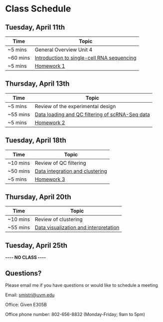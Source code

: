 # Class Schedule
## Tuesday, April 11th
|     Time      |     Topic     |
| ------------- | ------------- |
|   ~5 mins  | General Overview Unit 4  |
| ~60 mins   | [Introduction to single-cell RNA sequencing](../Lessons/1_intro_to_scRNA-seq.md) |
| ~5 mins  | [Homework 1](../Homework/Day_1_Homework.md) |
## Thursday, April 13th
|     Time      |     Topic     |
| ------------- | ------------- |
|   ~5 mins  | Review of the experimental design  |
| ~55 mins  | [Data loading and QC filtering of scRNA-Seq data](../Lessons/2_data_loading_and_QC_filtering.md)  |
| ~5 mins  | [Homework 2](../Homework/Day_2_Homework.md) |
## Tuesday, April 18th
|     Time      |     Topic     |
| ------------- | ------------- |
|   ~10 mins  | Review of QC filtering  |
| ~50 mins  | [Data integration and clustering](../Lessons/3_integration_and_clustering.md) |
| ~5 mins  | [Homework 3](../Homework/Day_3_Homework.md)  |
## Thursday, April 20th
|     Time      |     Topic     |
| ------------- | ------------- |
|   ~10 mins  | Review of clustering  |
| ~55 mins  | [Data visualization and interpretation](../Lessons/4_data_visualization_interpretation.md)  |
## Tuesday, April 25th
**---- NO CLASS ----**


## Questions?
Please email me if you have questions or would like to schedule a meeting  

Email: smistri@uvm.edu

Office: Given E305B

Office phone number: 802-656-8832 (Monday-Friday; 9am to 5pm)